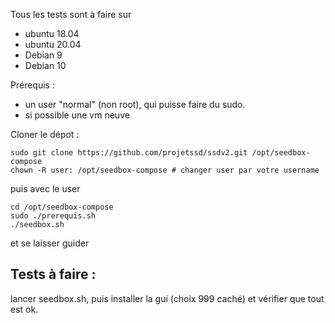 Tous les tests sont à faire sur 

- ubuntu 18.04
- ubuntu 20.04
- Debian 9
- Debian 10


Prérequis : 
- un user "normal" (non root), qui puisse faire du sudo. 
- si possible une vm neuve



Cloner le dépot :

```
sudo git clone https://github.com/projetssd/ssdv2.git /opt/seedbox-compose
chown -R user: /opt/seedbox-compose # changer user par votre username
```

puis avec le user
```
cd /opt/seedbox-compose
sudo ./prerequis.sh
./seedbox.sh
```

et se laisser guider

## Tests à faire :

lancer seedbox.sh, puis installer la gui (choix 999 caché) et vérifier que tout est ok.

